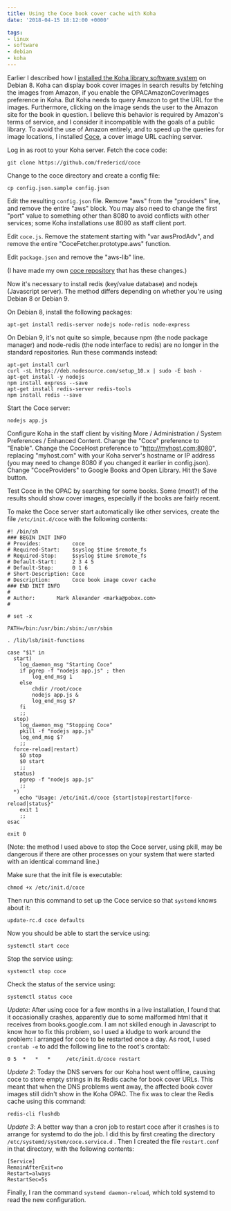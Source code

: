 ```yaml
---
title: Using the Coce book cover cache with Koha
date: '2018-04-15 18:12:00 +0000'

tags:
- linux
- software
- debian
- koha
---
```


Earlier I described how I [installed the Koha library software system](http://localhost:1313/posts/2017-01-18-koha-on-linode/) on Debian 8.
Koha can display book cover images in search results by fetching the images from Amazon,
if you enable the OPACAmazonCoverImages preference in Koha.
But Koha needs to query Amazon to get the URL for the images.  Furthermore, clicking on the
image sends the user to the Amazon site for the book in question. I believe this behavior
is required by Amazon's terms of service, and I consider it incompatible with the goals
of a public library.  To avoid the use of Amazon entirely, and to
speed up the queries for image locations, I installed [Coce](https://github.com/fredericd/coce),
a cover image URL caching server.

<!--more-->

Log in as root to your Koha server.  Fetch the coce code:

    git clone https://github.com/fredericd/coce

Change to the coce directory and create a config file:

    cp config.json.sample config.json

Edit the resulting `config.json` file.  Remove "aws" from the "providers" line,
and remove the entire "aws" block.  You may also need to change
the first "port" value to something other than 8080 to avoid conflicts
with other services; some Koha installations use 8080 as staff client port.

Edit `coce.js`. Remove the statement starting with "var awsProdAdv",
and remove the entire "CoceFetcher.prototype.aws" function.

Edit `package.json` and remove the "aws-lib" line.

(I have made my own [coce repository](https://gitlab.com/bloovis/coce) that
has these changes.)

Now it's necessary to install redis (key/value database) and nodejs (Javascript server).
The method differs depending on whether you're using Debian 8 or Debian 9.

On Debian 8, install the following packages:

    apt-get install redis-server nodejs node-redis node-express

On Debian 9, it's not quite so simple, because npm (the node package
manager) and node-redis (the node interface to redis) are no longer in
the standard repositories.  Run these commands instead:

    apt-get install curl
    curl -sL https://deb.nodesource.com/setup_10.x | sudo -E bash -
    apt-get install -y nodejs
    npm install express --save
    apt-get install redis-server redis-tools
    npm install redis --save

Start the Coce server:

    nodejs app.js

Configure Koha in the staff client by visiting More / Administration / System Preferences /
Enhanced Content.  Change the "Coce" preference to "Enable".  Change the CoceHost
preference to "http://myhost.com:8080", replacing "myhost.com" with your Koha server's hostname
or IP address (you may need to change 8080 if you changed it earlier in config.json).
Change "CoceProviders" to Google Books and Open Library.  Hit the Save
button.

Test Coce in the OPAC by searching for some books.  Some (most?) of the results should
show cover images, especially if the books are fairly recent.

To make the Coce server start automatically like other services, create the file `/etc/init.d/coce`
with the following contents:

    #! /bin/sh
    ### BEGIN INIT INFO
    # Provides:          coce
    # Required-Start:    $syslog $time $remote_fs
    # Required-Stop:     $syslog $time $remote_fs
    # Default-Start:     2 3 4 5
    # Default-Stop:      0 1 6
    # Short-Description: Coce
    # Description:       Coce book image cover cache
    ### END INIT INFO
    #
    # Author:       Mark Alexander <marka@pobox.com>
    #

    # set -x

    PATH=/bin:/usr/bin:/sbin:/usr/sbin

    . /lib/lsb/init-functions

    case "$1" in
      start)
        log_daemon_msg "Starting Coce"
        if pgrep -f "nodejs app.js" ; then
            log_end_msg 1
        else
            chdir /root/coce
            nodejs app.js &
            log_end_msg $?
        fi
        ;;
      stop)
        log_daemon_msg "Stopping Coce"
        pkill -f "nodejs app.js"
        log_end_msg $?
        ;;
      force-reload|restart)
        $0 stop
        $0 start
        ;;
      status)
        pgrep -f "nodejs app.js"
        ;;
      *)
        echo "Usage: /etc/init.d/coce {start|stop|restart|force-reload|status}"
        exit 1
        ;;
    esac

    exit 0

(Note: the method I used above to stop the Coce server, using pkill, may be dangerous
if there are other processes on your system that were started with an identical
command line.)

Make sure that the init file is executable:

    chmod +x /etc/init.d/coce

Then run this command to set up the Coce service so that `systemd` knows about it:

    update-rc.d coce defaults

Now you should be able to start the service using:

    systemctl start coce

Stop the service using:

    systemctl stop coce

Check the status of the service using:

    systemctl status coce

*Update*: After using coce for a few months in a live installation,
I found that it occasionally crashes, apparently due to some malformed
html that it receives from books.google.com.  I am not skilled enough
in Javascript to know how to fix this problem, so I used a kludge to
work around the problem: I arranged for coce to be restarted once a day.
As root, I used `crontab -e` to add the following line to the root's crontab:

    0 5  *   *   *     /etc/init.d/coce restart

*Update 2*: Today the DNS servers for our Koha host went offline,
causing coce to store empty strings in its Redis cache for book cover
URLs.  This meant that when the DNS problems went away, the affected book cover
images still didn't show in the Koha OPAC.  The fix was to clear the Redis
cache using this command:

    redis-cli flushdb

*Update 3*: A better way than a cron job to restart coce after it crashes is to
arrange for systemd to do the job.  I did this by first
creating the directory `/etc/systemd/system/coce.service.d` .
Then I created the file `restart.conf` in that directory, with the following
contents:

    [Service]
    RemainAfterExit=no
    Restart=always
    RestartSec=5s

Finally, I ran the command `systemd daemon-reload`, which told systemd to read
the new configuration.
